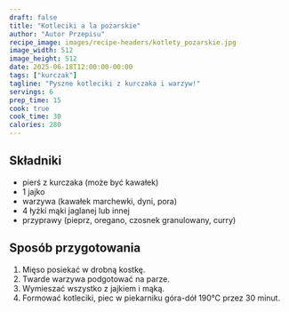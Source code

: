 ```yaml
---
draft: false
title: "Kotleciki a la pożarskie"
author: "Autor Przepisu"
recipe_image: images/recipe-headers/kotlety_pozarskie.jpg
image_width: 512
image_height: 512
date: 2025-06-18T12:00:00-00:00
tags: ["kurczak"]
tagline: "Pyszne kotleciki z kurczaka i warzyw!"
servings: 6
prep_time: 15
cook: true
cook_time: 30
calories: 280
---
```


## Składniki

- pierś z kurczaka (może być kawałek)
- 1 jajko
- warzywa (kawałek marchewki, dyni, pora)
- 4 łyżki mąki jaglanej lub innej
- przyprawy (pieprz, oregano, czosnek granulowany, curry)

## Sposób przygotowania

1. Mięso posiekać w drobną kostkę.
2. Twarde warzywa podgotować na parze.
3. Wymieszać wszystko z jajkiem i mąką.
4. Formować kotleciki, piec w piekarniku góra-dół 190°C przez 30 minut.